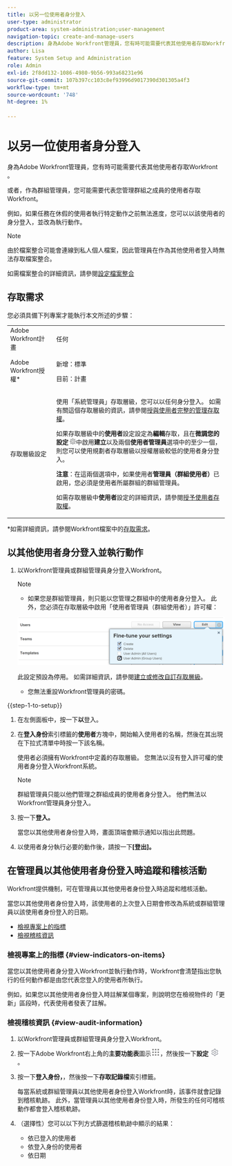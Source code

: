 ```yaml
---
title: 以另一位使用者身分登入
user-type: administrator
product-area: system-administration;user-management
navigation-topic: create-and-manage-users
description: 身為Adobe Workfront管理員，您有時可能需要代表其他使用者存取Workfront 。
author: Lisa
feature: System Setup and Administration
role: Admin
exl-id: 2f8dd132-1086-4980-9b56-993a68231e96
source-git-commit: 107b397cc103c8ef93996d9017390d301305a4f3
workflow-type: tm+mt
source-wordcount: '748'
ht-degree: 1%

---
```


# 以另一位使用者身分登入

<!--Audited: April, 2024-->

<!--<span class="preview">The highlighted information on this page refers to functionality not yet generally available. It is available for all users only in the Preview environment.</span> -->

<!--
**DON'T DELETE, DRAFT OR HIDE THIS ARTICLE. IT IS LINKED TO THE PRODUCT, THROUGH THE CONTEXT SENSITIVE HELP LINKS. Also linked to other articles: Creating and Managing Groups, etc.</p>
-->

身為Adobe Workfront管理員，您有時可能需要代表其他使用者存取Workfront 。

或者，作為群組管理員，您可能需要代表您管理群組之成員的使用者存取Workfront。

例如，如果任務在休假的使用者執行特定動作之前無法進度，您可以以該使用者的身分登入，並改為執行動作。

<!--
<note type="note">
Some users, such as executives, need to be able to control which administrators can log in to their accounts, and for how long. Working with your organization, Workfront configures settings that allow this control for these users. When a Workfront administrator or group administrator (associated with one of the user's groups) tries to log in as one of these users, an on-screen message prompts the administrator to contact the user for access. From the user profile area, the user can then grant access to the administrator and specify an expiration time for it. For more information on how the user does this, see
<a href="../../../workfront-basics/manage-your-account-and-profile/configuring-your-user-profile/configure-my-settings.md#access" class="MCXref xref">Access</a> in
<a href="../../../workfront-basics/manage-your-account-and-profile/configuring-your-user-profile/configure-my-settings.md" class="MCXref xref">Configure My Settings</a>.
<span class="PinkDraftNote">[Add a note about this being only for the Enterprise package if they decide to do it that way]</span>
</note>
-->

>[!NOTE]
>
>由於檔案整合可能會連線到私人個人檔案，因此管理員在作為其他使用者登入時無法存取檔案整合。
>
>如需檔案整合的詳細資訊，請參閱[設定檔案整合](../../../administration-and-setup/configure-integrations/configure-document-integrations.md)

## 存取需求

您必須具備下列專案才能執行本文所述的步驟：

<table style="table-layout:auto"> 
 <col> 
 <col> 
 <tbody> 
  <tr> 
   <td role="rowheader">Adobe Workfront計畫</td> 
   <td>任何</td> 
  </tr> 
  <tr> 
   <td role="rowheader">Adobe Workfront授權*</td> 
   <td> <p>新增：標準</p>
   <p>目前：計畫</p></td> 
  </tr> 
  <tr> 
   <td role="rowheader">存取層級設定</td> 
   <td> <p>使用「系統管理員」存取層級，您可以以任何身分登入。 如需有關這個存取層級的資訊，請參閱<a href="../../../administration-and-setup/add-users/configure-and-grant-access/grant-a-user-full-administrative-access.md" class="MCXref xref">授與使用者完整的管理存取權</a>。 </p> <p>如果存取層級中的<b>使用者</b>設定設定為<b>編輯</b>存取，且在<b>微調您的設定</b> <img src="assets/gear-icon-in-access-levels.png">中啟用<b>建立</b>以及兩個<b>使用者管理員</b>選項中的至少一個，則您可以使用規劃者存取層級以授權層級較低的使用者身分登入。 </p> 
   <p><b>注意</b>：在這兩個選項中，如果使用者<b>管理員（群組使用者）</b>已啟用，您必須是使用者所屬群組的群組管理員。</p> 
   <p>如需存取層級中<b>使用者</b>設定的詳細資訊，請參閱<a href="../../../administration-and-setup/add-users/configure-and-grant-access/grant-access-other-users.md" class="MCXref xref">授予使用者存取權</a>。</p> </td> 
  </tr> 
 </tbody> 
</table>

*如需詳細資訊，請參閱Workfront檔案中的[存取需求](/help/quicksilver/administration-and-setup/add-users/access-levels-and-object-permissions/access-level-requirements-in-documentation.md)。

## 以其他使用者身分登入並執行動作

1. 以Workfront管理員或群組管理員身分登入Workfront。

   >[!NOTE]
   >
   >* 如果您是群組管理員，則只能以您管理之群組中的使用者身分登入。 此外，您必須在存取層級中啟用「使用者管理員（群組使用者）」許可權：
   >   
   >  ![](assets/group-admin-user.png)
   >   
   >  此設定預設為停用。 如需詳細資訊，請參閱[建立或修改自訂存取層級](../../../administration-and-setup/add-users/configure-and-grant-access/create-modify-access-levels.md)。
   >   
   >* 您無法重設Workfront管理員的密碼。

{{step-1-to-setup}}

1. 在左側面板中，按一下&#x200B;**以**&#x200B;登入。

1. 在&#x200B;**登入身份**&#x200B;索引標籤的&#x200B;**使用者**&#x200B;方塊中，開始輸入使用者的名稱，然後在其出現在下拉式清單中時按一下該名稱。

   使用者必須擁有Workfront中定義的存取層級。 您無法以沒有登入許可權的使用者身分登入Workfront系統。

   >[!NOTE]
   >
   >群組管理員只能以他們管理之群組成員的使用者身分登入。 他們無法以Workfront管理員身分登入。

1. 按一下&#x200B;**登入。**

   <!--
   <p> Might come in a future story:</p>
   -->

   <!--
   <p data-mc-conditions="QuicksilverOrClassic.Draft mode">click an Access period and then click Request to ask the user for access to log as him or her for the specified period of time. Continue these steps after the user grants access. Specify somewhere here that this is only for the Enterprise package if they decide on that</p>
   -->

   <!--
   <p data-mc-conditions="QuicksilverOrClassic.Draft mode">Or </p>
   -->

   <!--
   <p data-mc-conditions="QuicksilverOrClassic.Draft mode">If a prompt appears indicating that the user has restricted access to their account, contact the user to request access.</p>
   -->

   <!--
   <p data-mc-conditions="QuicksilverOrClassic.Draft mode">The user can then can grant you "Log in as" access in their user profile. They can also specify an expiration date and time for the access period. </p>
   -->

   <!--
   This triggers an email to let you know that you have access to log in as the user, depending on how your event notifications are enabled. For more information, see <a href="../../../workfront-basics/using-notifications/event-notifications.md" class="MCXref xref">Event notifications</a>.
   </div>
   -->

   當您以其他使用者身份登入時，畫面頂端會顯示通知以指出此問題。

1. 以使用者身分執行必要的動作後，請按一下&#x200B;**[登出]。**

## 在管理員以其他使用者身份登入時追蹤和稽核活動

Workfront提供機制，可在管理員以其他使用者身份登入時追蹤和稽核活動。

當您以其他使用者身份登入時，該使用者的上次登入日期會修改為系統或群組管理員以該使用者身份登入的日期。

* [檢視專案上的指標](#view-indicators-on-items)
* [檢視稽核資訊](#view-audit-information)

### 檢視專案上的指標 {#view-indicators-on-items}

當您以其他使用者身分登入Workfront並執行動作時，Workfront會清楚指出您執行的任何動作都是由您代表您登入的使用者所執行。

例如，如果您以其他使用者身份登入時註解某個專案，則說明您在檢視物件的「更新」區段時，代表使用者發表了註解。

### 檢視稽核資訊 {#view-audit-information}

1. 以Workfront管理員或群組管理員身分登入Workfront。
1. 按一下Adobe Workfront右上角的&#x200B;**主要功能表**&#x200B;圖示![](assets/main-menu-icon.png)，然後按一下&#x200B;**設定** ![](assets/gear-icon-settings.png)。

1. 按一下&#x200B;**登入身份，**，然後按一下&#x200B;**存取記錄檔**&#x200B;索引標籤。

   每當系統或群組管理員以其他使用者身份登入Workfront時，該事件就會記錄到稽核軌跡。 此外，當管理員以其他使用者身份登入時，所發生的任何可稽核動作都會登入稽核軌跡。

1. （選擇性）您可以以下列方式篩選稽核軌跡中顯示的結果：

   * 依已登入的使用者
   * 依登入身份的使用者
   * 依日期
